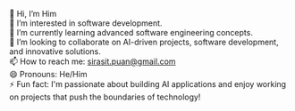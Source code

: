 👋 Hi, I’m Him  
👀 I’m interested in software development.  
🌱 I’m currently learning advanced software engineering concepts.  
💞️ I’m looking to collaborate on AI-driven projects, software development, and innovative solutions.  
📫 How to reach me: sirasit.puan@gmail.com  
😄 Pronouns: He/Him  
⚡ Fun fact: I'm passionate about building AI applications and enjoy working on projects that push the boundaries of technology!  

<!---
Hyme1418/Hyme1418 is a ✨ special ✨ repository because its `README.md` (this file) appears on your GitHub profile.
You can click the Preview link to take a look at your changes.
--->
